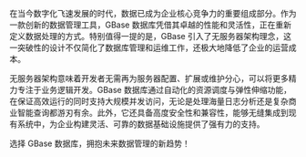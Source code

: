 在当今数字化飞速发展的时代，数据已成为企业核心竞争力的重要组成部分。作为一款创新的数据管理工具，GBase 数据库凭借其卓越的性能和灵活性，正在重新定义数据处理的方式。特别值得一提的是，GBase 引入了无服务器架构理念，这一突破性的设计不仅简化了数据库管理和运维工作，还极大地降低了企业的运营成本。

无服务器架构意味着开发者无需再为服务器配置、扩展或维护分心，可以将更多精力专注于业务逻辑开发。GBase 数据库通过自动化的资源调度与弹性伸缩功能，在保证高效运行的同时支持大规模并发访问，无论是处理海量日志分析还是复杂商业智能查询都游刃有余。此外，它还具备高度安全性和兼容性，能够无缝集成到现有系统中，为企业构建灵活、可靠的数据基础设施提供了强有力的支持。

选择 GBase 数据库，拥抱未来数据管理的新趋势！
